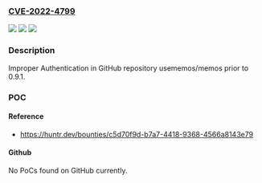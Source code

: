 ### [CVE-2022-4799](https://cve.mitre.org/cgi-bin/cvename.cgi?name=CVE-2022-4799)
![](https://img.shields.io/static/v1?label=Product&message=usememos%2Fmemos&color=blue)
![](https://img.shields.io/static/v1?label=Version&message=n%2Fa&color=blue)
![](https://img.shields.io/static/v1?label=Vulnerability&message=CWE-287%20Improper%20Authentication&color=brighgreen)

### Description

Improper Authentication in GitHub repository usememos/memos prior to 0.9.1.

### POC

#### Reference
- https://huntr.dev/bounties/c5d70f9d-b7a7-4418-9368-4566a8143e79

#### Github
No PoCs found on GitHub currently.

